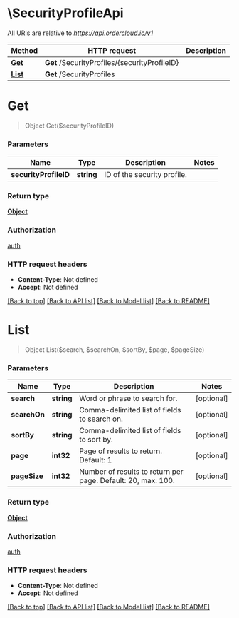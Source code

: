 # \SecurityProfileApi

All URIs are relative to *https://api.ordercloud.io/v1*

Method | HTTP request | Description
------------- | ------------- | -------------
[**Get**](SecurityProfileApi.md#Get) | **Get** /SecurityProfiles/{securityProfileID} | 
[**List**](SecurityProfileApi.md#List) | **Get** /SecurityProfiles | 


# **Get**
> Object Get($securityProfileID)




### Parameters

Name | Type | Description  | Notes
------------- | ------------- | ------------- | -------------
 **securityProfileID** | **string**| ID of the security profile. | 

### Return type

[**Object**](object.md)

### Authorization

[auth](../README.md#auth)

### HTTP request headers

 - **Content-Type**: Not defined
 - **Accept**: Not defined

[[Back to top]](#) [[Back to API list]](../README.md#documentation-for-api-endpoints) [[Back to Model list]](../README.md#documentation-for-models) [[Back to README]](../README.md)

# **List**
> Object List($search, $searchOn, $sortBy, $page, $pageSize)




### Parameters

Name | Type | Description  | Notes
------------- | ------------- | ------------- | -------------
 **search** | **string**| Word or phrase to search for. | [optional] 
 **searchOn** | **string**| Comma-delimited list of fields to search on. | [optional] 
 **sortBy** | **string**| Comma-delimited list of fields to sort by. | [optional] 
 **page** | **int32**| Page of results to return. Default: 1 | [optional] 
 **pageSize** | **int32**| Number of results to return per page. Default: 20, max: 100. | [optional] 

### Return type

[**Object**](object.md)

### Authorization

[auth](../README.md#auth)

### HTTP request headers

 - **Content-Type**: Not defined
 - **Accept**: Not defined

[[Back to top]](#) [[Back to API list]](../README.md#documentation-for-api-endpoints) [[Back to Model list]](../README.md#documentation-for-models) [[Back to README]](../README.md)

